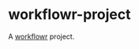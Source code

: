 # workflowr-project

A [workflowr][] project.

[workflowr]: https://github.com/jdblischak/workflowr
